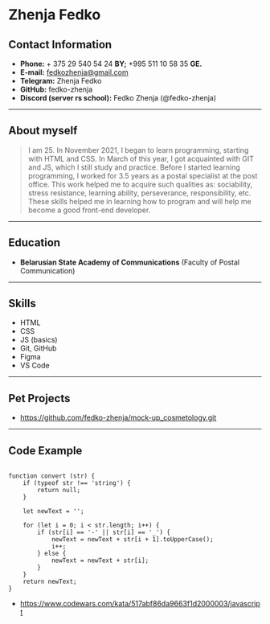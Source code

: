 # Zhenja Fedko

## Contact Information

- **Phone:** + 375 29 540 54 24 **BY;** +995 511 10 58 35 **GE.**
- **E-mail:** fedkozhenja@gmail.com
- **Telegram:** Zhenja Fedko
- **GitHub:** fedko-zhenja
- **Discord (server rs school):** Fedko Zhenja (@fedko-zhenja)

---

## About myself

>I am 25. In November 2021, I began to learn programming, starting with HTML and CSS. In March of this year, I got acquainted with GIT and JS, which I still study and practice. Before I started learning programming, I worked for 3.5 years as a postal specialist at the post office. This work helped me to acquire such qualities as: sociability, stress resistance, learning ability, perseverance, responsibility, etc. These skills helped me in learning how to program and will help me become a good front-end developer.
---

## Education

- **Belarusian State Academy of Communications** (Faculty of Postal Communication)

---

## Skills

- HTML
- CSS
- JS (basics)
- Git, GitHub
- Figma
- VS Code

---

## Pet Projects

- <https://github.com/fedko-zhenja/mock-up_cosmetology.git>

---

## Code Example

``` let text = "The_stealth_warrior";

function convert (str) {
    if (typeof str !== 'string') {
        return null;
    }

    let newText = '';

    for (let i = 0; i < str.length; i++) {
        if (str[i] == '-' || str[i] == '_') {
            newText = newText + str[i + 1].toUpperCase();
            i++;
        } else {
            newText = newText + str[i];
        }
    }
    return newText;
}
```

- <https://www.codewars.com/kata/517abf86da9663f1d2000003/javascript>
